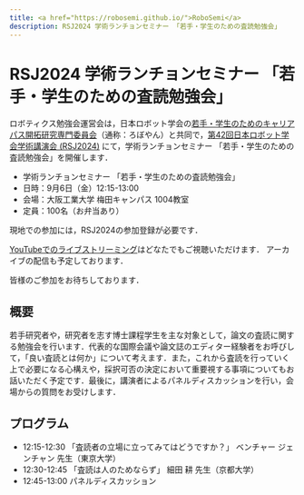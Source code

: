 ```yaml
---
title: <a href="https://robosemi.github.io/">RoboSemi</a>
description: RSJ2024 学術ランチョンセミナー 「若手・学生のための査読勉強会」
---
```


# RSJ2024 学術ランチョンセミナー 「若手・学生のための査読勉強会」

ロボティクス勉強会運営会は，日本ロボット学会の[若手・学生のためのキャリアパス開拓研究専門委員会](https://www.robo-young.jp/)（通称：ろぼやん）と共同で，[第42回日本ロボット学会学術講演会 (RSJ2024)](https://ac.rsj-web.org/2024/) にて，学術ランチョンセミナー 「若手・学生のための査読勉強会」を開催します．

- 学術ランチョンセミナー 「若手・学生のための査読勉強会」
- 日時：9月6日（金）12:15-13:00
- 会場：大阪工業大学 梅田キャンパス 1004教室
- 定員：100名（お弁当あり）

現地での参加には，RSJ2024の参加登録が必要です．

[YouTubeでのライブストリーミング](https://www.youtube.com/live/D2CSDUr1PE0?feature=share)はどなたでもご視聴いただけます．
アーカイブの配信も予定しております．

皆様のご参加をお待ちしております．

## 概要

若手研究者や，研究者を志す博士課程学生を主な対象として，論文の査読に関する勉強会を行います．代表的な国際会議や論文誌のエディター経験者をお呼びして，「良い査読とは何か」について考えます．また，これから査読を行っていく上で必要になる心構えや，採択可否の決定において重要視する事項についてもお話いただく予定です．最後に，講演者によるパネルディスカッションを行い，会場からの質問をお受けします．

## プログラム

- 12:15-12:30 「査読者の立場に立ってみてはどうですか？」 ベンチャー ジェンチャン 先生（東京大学）
- 12:30-12:45 「査読は人のためならず」 細田 耕 先生（京都大学）
- 12:45-13:00 パネルディスカッション
